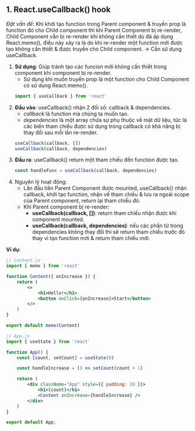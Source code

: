 ## 1. React.useCallback() hook

*Đặt vấn đề*: Khi khởi tạo function trong Parent component & truyền prop là function đó cho Child component thì khi Parent Component bị re-render, Child Component vẫn bị re-render khi không cần thiết dù đã áp dụng React.memo(), điều này xảy ra là do khi re-render một function mới được tạo không cần thiết & được truyền cho Child component. -> Cần sử dụng useCallback.  

1. **Sử dụng**: Giúp tránh tạo các funcion mới không cần thiết trong component khi component bị re-render.  
    - Sử dụng khi muốn truyền prop là một function cho Child Component có sử dụng React.memo().  
    ```jsx
    import { useCallback } from 'react'
    ```
2. **Đầu vào**: useCallback() nhận 2 đối số: callback & dependencies.  
    - *callback* là function mà chúng ta muốn tạo.  
    - *dependencies* là một array chứa sự phụ thuộc về mặt dữ liệu, tức là các biến tham chiếu được sử dụng trong callback có khả năng bị thay đổi sau mỗi lần re-render.  
    ```jsx
    useCallback(callback, [])
    useCallback(callback, dependencies)
    ```
3. **Đầu ra**: useCallback() return một tham chiếu đến function được tạo.  
    ```jsx
    const handleFunc = useCallback(callback, dependencies)
    ```
4. Nguyên lý hoạt động: 
    - Lần đầu tiên Parent Component được mounted, useCallback() nhận callback, khởi tạo function, nhận về tham chiếu & lưu ra ngoài scope của Parent component, return lại tham chiếu đó.  
    - Khi Parent component bị re-render:  
        - **useCallback(callback, [])**: return tham chiếu nhận được khi component mounted.  
        - **useCallback(callback, dependencies)**: nếu các phần tử trong dependencies không thay đổi thì sẽ return tham chiếu trước đó thay vì tạo function mới & return tham chiếu mới.  

**Ví dụ**:  

```jsx
// Content.js
import { memo } from 'react'

function Content({ onIncrease }) {
    return (
        <>
            <h1>Hello!</h1>
            <button onClick={onIncrease}>Start</button>
        </>
    )
}

export default memo(Content)

// App.js
import { useState } from 'react'

function App() {
    const [count, setCount] = useState(0)

    const handleIncrease = () => setCount(count + 1)

    return (
        <div className="App" style={{ padding: 20 }}>
            <h1>{count}</h1>
            <Content onIncrease={handleIncrease} />
        </div>
    )
}

export default App;
```